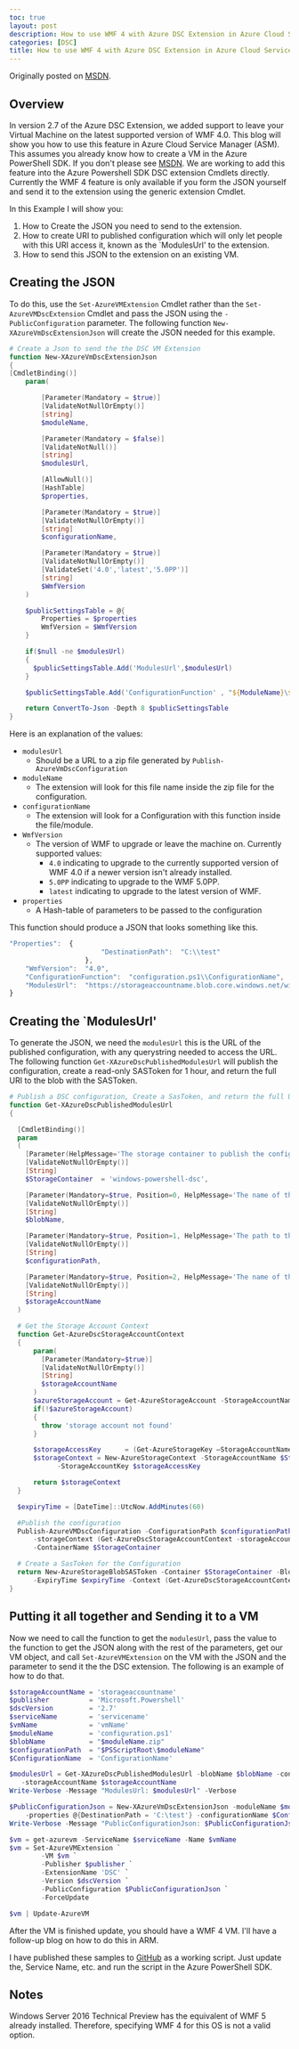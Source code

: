 ```yaml
---
toc: true
layout: post
description: How to use WMF 4 with Azure DSC Extension in Azure Cloud Service Manager (ASM)
categories: [DSC]
title: How to use WMF 4 with Azure DSC Extension in Azure Cloud Service Manager (ASM)
---
```


Originally posted on [MSDN](https://blogs.msdn.microsoft.com/powershell/2015/10/01/how-to-use-wmf-4-with-azure-dsc-extension-in-azure-cloud-service-manager-asm/).

## Overview

In version 2.7 of the Azure DSC Extension, we added support to leave your Virtual Machine on the latest supported version of WMF 4.0.  This blog will show you how to use this feature in Azure Cloud Service Manager (ASM).  This assumes you already know how to create a VM in the Azure PowerShell SDK.  If you don't please see [MSDN](https://msdn.microsoft.com/en-us/library/azure/dn495254.aspx).  We are working to add this feature into the Azure Powershell SDK DSC extension Cmdlets directly.  Currently the WMF 4 feature is only available if you form the JSON yourself and send it to the extension using the generic extension Cmdlet.

In this Example I will show you:

1. How to Create the JSON you need to send to the extension.
2. How to create URI to published configuration which will only let people with this URI access it, known as the `ModulesUrl' to the extension.
3. How to send this JSON to the extension on an existing VM.

## Creating the JSON

To do this, use the `Set-AzureVMExtension` Cmdlet rather than the `Set-AzureVMDscExtension` Cmdlet and pass the JSON using the `-PublicConfiguration` parameter.  The following function `New-XAzureVmDscExtensionJson` will create the JSON needed for this example.

```powershell
# Create a Json to send the the DSC VM Extension
function New-XAzureVmDscExtensionJson
{
[CmdletBinding()]
    param(

        [Parameter(Mandatory = $true)]
        [ValidateNotNullOrEmpty()]
        [string]
        $moduleName,

        [Parameter(Mandatory = $false)]
        [ValidateNotNull()]
        [string]
        $modulesUrl,

        [AllowNull()]
        [HashTable]
        $properties,

        [Parameter(Mandatory = $true)]
        [ValidateNotNullOrEmpty()]
        [string]
        $configurationName,

        [Parameter(Mandatory = $true)]
        [ValidateNotNullOrEmpty()]
        [ValidateSet('4.0','latest','5.0PP')]
        [string]
        $WmfVersion
    )

    $publicSettingsTable = @{
        Properties = $properties
        WmfVersion = $WmfVersion
    }

    if($null -ne $modulesUrl)
    {
      $publicSettingsTable.Add('ModulesUrl',$modulesUrl)
    }

    $publicSettingsTable.Add('ConfigurationFunction' , "${ModuleName}\${configurationName}")

    return ConvertTo-Json -Depth 8 $publicSettingsTable
}
```

Here is an explanation of the values:

* `modulesUrl`
	* Should be a URL to a zip file generated by `Publish-AzureVmDscConfiguration`
* `moduleName`
	* The extension will look for this file name inside the zip file for the configuration.
* `configurationName`
	* The extension will look for a Configuration with this function inside the file/module.
* `WmfVersion`
	* The version of WMF to upgrade or leave the machine on.  Currently supported values:
	    *  `4.0` indicating to upgrade to the currently supported version of WMF 4.0 if a newer version isn't already installed.
    	*  `5.0PP` indicating to upgrade to the WMF 5.0PP.
    	*  `latest` indicating to upgrade to the latest version of WMF.
* `properties`
	* A Hash-table of parameters to be passed to the configuration

This function should produce a JSON that looks something like this.

```javascript
"Properties":  {
                       "DestinationPath":  "C:\\test"
                   },
    "WmfVersion":  "4.0",
    "ConfigurationFunction":  "configuration.ps1\\ConfigurationName",
    "ModulesUrl":  "https://storageaccountname.blob.core.windows.net/windows-powershell-dsc/configuration.ps1.zip?<sastoken>"
}
```


## Creating the `ModulesUrl'
To generate the JSON, we need the `modulesUrl` this is the URL of the published configuration, with any querystring needed to access the URL.  The following function `Get-XAzureDscPublishedModulesUrl` will publish the configuration, create a read-only SASToken for 1 hour, and return the full URI to the blob with the SASToken.

```powershell
# Publish a DSC configuration, Create a SasToken, and return the full URI with the SASToken
function Get-XAzureDscPublishedModulesUrl
{

  [CmdletBinding()]
  param
  (
    [Parameter(HelpMessage='The storage container to publish the configuration to')]
    [ValidateNotNullOrEmpty()]
    [String]
    $StorageContainer  = 'windows-powershell-dsc',

    [Parameter(Mandatory=$true, Position=0, HelpMessage='The name of the blob.')]
    [ValidateNotNullOrEmpty()]
    [String]
    $blobName,

    [Parameter(Mandatory=$true, Position=1, HelpMessage='The path to the configuration to publish')]
    [ValidateNotNullOrEmpty()]
    [String]
    $configurationPath,

    [Parameter(Mandatory=$true, Position=2, HelpMessage='The name of the storage account to publish to')]
    [ValidateNotNullOrEmpty()]
    [String]
    $storageAccountName
  )

  # Get the Storage Account Context
  function Get-AzureDscStorageAccountContext
  {
      param(
        [Parameter(Mandatory=$true)]
        [ValidateNotNullOrEmpty()]
        [String]
        $storageAccountName
      )
      $azureStorageAccount = Get-AzureStorageAccount -StorageAccountName $storageAccountName
      if(!$azureStorageAccount)
      {
        throw 'storage account not found'
      }

      $storageAccessKey      = (Get-AzureStorageKey –StorageAccountName $StorageAccountName).Primary
      $storageContext = New-AzureStorageContext -StorageAccountName $StorageAccountName `
            -StorageAccountKey $storageAccessKey

      return $storageContext
  }

  $expiryTime = [DateTime]::UtcNow.AddMinutes(60)

  #Publish the configuration
  Publish-AzureVMDscConfiguration -ConfigurationPath $configurationPath -Verbose -Force `
      -storageContext (Get-AzureDscStorageAccountContext -storageAccountName $storageAccountName) `
      -ContainerName $StorageContainer

  # Create a SasToken for the Configuration
  return New-AzureStorageBlobSASToken -Container $StorageContainer -Blob $blobName -Permission r `
      -ExpiryTime $expiryTime -Context (Get-AzureDscStorageAccountContext -storageAccountName $storageAccountName) -FullUri
}
```


## Putting it all together and Sending it to a VM
Now we need to call the function to get the `modulesUrl`, pass the value to the function to get the JSON along with the rest of the parameters, get our VM object, and call `Set-AzureVMExtension` on the VM with the JSON and the parameter to send it the the DSC extension.  The following is an example of how to do that.

```powershell
$storageAccountName = 'storageaccountname'
$publisher          = 'Microsoft.Powershell'
$dscVersion         = '2.7'
$serviceName        = 'servicename'
$vmName             = 'vmName'
$moduleName         = 'configuration.ps1'
$blobName           = "$moduleName.zip"
$configurationPath  = "$PSScriptRoot\$moduleName"
$ConfigurationName  = 'ConfigurationName'

$modulesUrl = Get-XAzureDscPublishedModulesUrl -blobName $blobName -configurationPath $configurationPath `
   -storageAccountName $storageAccountName
Write-Verbose -Message "ModulesUrl: $modulesUrl" -Verbose

$PublicConfigurationJson = New-XAzureVmDscExtensionJson -moduleName $moduleName -modulesUrl $modulesUrl `
    -properties @{DestinationPath = 'C:\test'} -configurationName $ConfigurationName -WmfVersion '4.0' -Verbose
Write-Verbose -Message "PublicConfigurationJson: $PublicConfigurationJson" -Verbose

$vm = get-azurevm -ServiceName $serviceName -Name $vmName
$vm = Set-AzureVMExtension `
        -VM $vm `
        -Publisher $publisher `
        -ExtensionName 'DSC' `
        -Version $dscVersion `
        -PublicConfiguration $PublicConfigurationJson `
        -ForceUpdate

$vm | Update-AzureVM

```

After the VM is finished update, you should have a WMF 4 VM.  I'll have a follow-up blog on how to do this in ARM.

I have published these samples to [GitHub](https://github.com/PowerShell/PowerShell-Blog-Samples/tree/master/2019-09-30-DSC-Extension-v2.7/ASM) as a working script.  Just update the, Service Name, etc. and run the script in the Azure PowerShell SDK.

## Notes
Windows Server 2016 Technical Preview has the equivalent of WMF 5 already installed.  Therefore, specifying WMF 4 for this OS is not a valid option.
